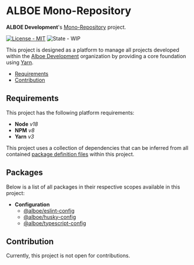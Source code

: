 # ALBOE Mono-Repository

**ALBOE Development**'s [Mono-Repository](https://en.wikipedia.org/wiki/Monorepo) project.

[![License - MIT](https://shields.io/badge/License-MIT-blue?style=flat)](https://github.com/alboe-development/alboe/blob/main/LICENSE)
![State - WIP](https://shields.io/badge/State-WIP-orange?style=flat)

This project is designed as a platform to manage all projects developed within the [Alboe Development](https://github.com/alboe-development) organization by providing a core foundation using [Yarn](https://yarnpkg.com/).

* [Requirements](#requirements)
* [Contribution](#contribution)

## Requirements

This project has the following platform requirements:

* **Node** *v18*
* **NPM** *v8*
* **Yarn** *v3*

This project uses a collection of dependencies that can be inferred from all contained [package definition files](https://docs.npmjs.com/cli/v9/configuring-npm/package-json) within this project.

## Packages

Below is a list of all packages in their respective scopes available in this project:

* **Configuration**
  * [@alboe/eslint-config](packages/config/eslint/)
  * [@alboe/husky-config](packages/config/husky/)
  * [@alboe/typescript-config](packages/config/typescript/)

## Contribution

Currently, this project is not open for contributions.
